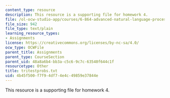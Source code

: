 ```yaml
---
content_type: resource
description: This resource is a supporting file for homework 4.
file: /ol-ocw-studio-app/courses/6-864-advanced-natural-language-processing-fall-2005/4b45f500f7f94df74e4c49859e37844e_tritestprobs.txt
file_size: 942
file_type: text/plain
learning_resource_types:
- Assignments
license: https://creativecommons.org/licenses/by-nc-sa/4.0/
ocw_type: OCWFile
parent_title: Assignments
parent_type: CourseSection
parent_uid: 48a8a6b4-bb3a-c5c6-9c7c-63540f644c1f
resourcetype: Other
title: tritestprobs.txt
uid: 4b45f500-f7f9-4df7-4e4c-49859e37844e
---
```

This resource is a supporting file for homework 4.